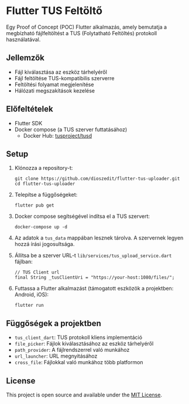 # Flutter TUS Feltöltő

Egy Proof of Concept (POC) Flutter alkalmazás, amely bemutatja a megbízható fájlfeltöltést a TUS (Folytatható Feltöltés) protokoll használatával.

## Jellemzők

- Fájl kiválasztása az eszköz tárhelyéről
- Fájl feltöltése TUS-kompatibilis szerverre
- Feltöltési folyamat megjelenítése
- Hálózati megszakítások kezelése

## Előfeltételek

- Flutter SDK
- Docker compose (a TUS szerver futtatásához) 
  - Docker Hub: [tusproject/tusd](https://hub.docker.com/r/tusproject/tusd/dockerfile)

## Setup

1. Klónozza a repository-t:
   ```
   git clone https://github.com/dioszedit/flutter-tus-uploader.git
   cd flutter-tus-uploader
   ```

2. Telepítse a függőségeket:
   ```
   flutter pub get
   ```

3. Docker compose segítségével indítsa el a TUS szervert:
   ```
   docker-compose up -d
   ```
4. Az adatok a `tus_data` mappában lesznek tárolva. A szervernek legyen hozzá írási jogosultsága.

5. Állítsa be a szerver URL-t `lib/services/tus_upload_service.dart` fájlban:
   ```
   // TUS Client url
   final String _tusClientUri = "https://your-host:1080/files/";
   ```

6. Futtassa a Flutter alkalmazást (támogatott eszközök a projektben: Android, iOS):
   ```
   flutter run
   ```

## Függőségek a projektben

- `tus_client_dart`: TUS protokoll kliens implementáció
- `file_picker`: Fájlok kiválasztásához az eszköz tárhelyéről
- `path_provider`: A fájlrendszerrel való munkához
- `url_launcher`: URL megnyitásához
- `cross_file`: Fájlokkal való munkához több platformon

## License
This project is open source and available under the [MIT License](LICENSE).
